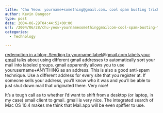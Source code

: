 ```yaml
---
title: 'Chu Yeow: yourname+something@gmail.com… cool spam busting trick'
author: Kevin Dangoor
type: post
date: 2004-06-29T04:44:52+00:00
url: /2004/06/28/chu-yeow-yournamesomethinggmailcom-cool-spam-busting-trick/
categories:
  - Technology

---
```

[redemption in a blog: Sending to yourname label@gmail.com labels your email][1] talks about using different gmail addresses to automatically sort your mail into labeled groups. gmail apparently allows you to use yourusername+ANYTHING as an address. This is also a good anti-spam technique. Use a different address for every site that you register at. If someone sells your address, you&#8217;ll know who it was and you&#8217;ll be able to just shut down mail that originated there. Very nice!

It&#8217;s a tough call as to whether I&#8217;d want to shift from a desktop (or laptop, in my case) email client to gmail. gmail is very nice. The integrated search of Mac OS 10.4 makes me think that Mail.app will be even spiffier to use.

 [1]: http://blog.codefront.net/archives/2004/06/26/sending_to_yournamelabelgmailcom_labels_your_email.php "redemption in a blog: Sending to yourname label@gmail.com labels your email"